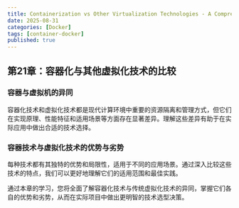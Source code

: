```yaml
---
title: Containerization vs Other Virtualization Technologies - A Comprehensive Comparison
date: 2025-08-31
categories: [Docker]
tags: [container-docker]
published: true
---
```


## 第21章：容器化与其他虚拟化技术的比较

### 容器与虚拟机的异同

容器化技术和虚拟化技术都是现代计算环境中重要的资源隔离和管理方式，但它们在实现原理、性能特征和适用场景等方面存在显著差异。理解这些差异有助于在实际应用中做出合适的技术选择。

### 容器技术与虚拟化技术的优势与劣势

每种技术都有其独特的优势和局限性，适用于不同的应用场景。通过深入比较这些技术的特点，我们可以更好地理解它们的适用范围和最佳实践。

通过本章的学习，您将全面了解容器化技术与传统虚拟化技术的异同，掌握它们各自的优势和劣势，从而在实际项目中做出更明智的技术选型决策。